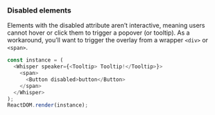 ### Disabled elements

Elements with the disabled attribute aren’t interactive, meaning users cannot hover or click them to trigger a popover (or tooltip). As a workaround, you’ll want to trigger the overlay from a wrapper `<div>` or `<span>`.

<!--start-code-->

```js
const instance = (
  <Whisper speaker={<Tooltip> Tooltip!</Tooltip>}>
    <span>
      <Button disabled>button</Button>
    </span>
  </Whisper>
);
ReactDOM.render(instance);
```

<!--end-code-->
